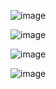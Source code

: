 ![image](https://github.com/user-attachments/assets/23ff6986-3179-4956-ab7c-e396eaba4121)

![image](https://github.com/user-attachments/assets/4161d32d-13fe-4946-8496-d614fdc2df12)

![image](https://github.com/user-attachments/assets/25137d8a-6d2a-490e-bd76-418d68d3ac49)

![image](https://github.com/user-attachments/assets/874bdc85-1040-4401-b2a5-6d5914eb31c4)
